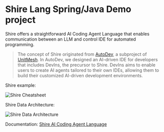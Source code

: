 # Shire Lang Spring/Java Demo project

Shire offers a straightforward AI Coding Agent Language
that enables communication between an LLM and control IDE for automated programming.

> The concept of Shire originated from [AutoDev](https://github.com/unit-mesh/auto-dev), a subproject
> of [UnitMesh](https://unitmesh.cc/). In AutoDev, we designed an AI-driven IDE for developers that includes DevIns, the
> precursor to Shire. DevIns aims to enable users to create AI agents tailored to their own IDEs, allowing them to build
> their customized AI-driven development environments.

Shire example:

![Shire Cheatsheet](https://shire.phodal.com/images/shire-sheet.svg)

Shire Data Architecture:

![Shire Data Architecture](https://shire.phodal.com/images/shire-data-flow.svg)

Documentation: [Shire AI Coding Agent Language](https://shire.phodal.com/)

